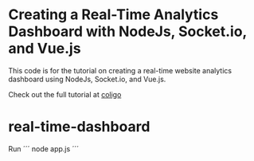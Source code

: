 # Creating a Real-Time Analytics Dashboard with NodeJs, Socket.io, and Vue.js

This code is for the tutorial on creating a real-time website analytics dashboard using NodeJs, Socket.io, and Vue.js.

Check out the full tutorial at [coligo](http://coligo.io/real-time-analytics-with-nodejs-socketio-vuejs/)
# real-time-dashboard

Run
´´´
node app.js
´´´
